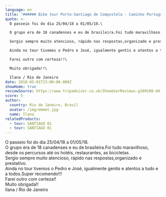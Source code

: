 ```yaml
---
language: en
title: "###### Bike tour Porto-Santiago de Compostela - Caminho Português"
quote: >-
  O passeio foi do dia 25/04/18 a 01/05/18.\

  O grupo era de 18 canadenses e eu de brasileira.Foi tudo maravilhoso, desde os percursos até os hotéis, restaurantes, as bicicletas.\

  Sergio sempre muito atencioso, rápido nas respostas,organizado e prestativo.\

  Ainda no tour tivemos o Pedro e José, igualmente gentis e atentos a tudo e a todos.Super recomendo!!!\

  Farei outro com certeza!!\

  Muito obrigada!!\

  Ilana / Rio de Janeiro
date: 2018-05-01T23:00:00.000Z
showHome: true
reviewSource: https://www.tripadvisor.co.uk/ShowUserReviews-g189180-d4105907-r577454169-Top_Bike_tours_Portugal-Porto_Porto_District_Northern_Portugal.html
score: 5
author:
  country: Rio de Janeiro, Brasil
  avatar: /img/emmet.jpg
  name: Ilana
relatedProducts:
  - tour: SANTIAGO 01
  - tour: SANTIAGO 01
---
```

O passeio foi do dia 25/04/18 a 01/05/18.\
O grupo era de 18 canadenses e eu de brasileira.Foi tudo maravilhoso, desde os percursos até os hotéis, restaurantes, as bicicletas.\
Sergio sempre muito atencioso, rápido nas respostas,organizado e prestativo.\
Ainda no tour tivemos o Pedro e José, igualmente gentis e atentos a tudo e a todos.Super recomendo!!!\
Farei outro com certeza!!\
Muito obrigada!!\
Ilana / Rio de Janeiro